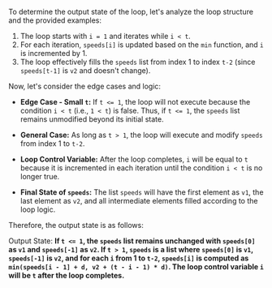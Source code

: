 To determine the output state of the loop, let's analyze the loop structure and the provided examples:

1. The loop starts with `i = 1` and iterates while `i < t`.
2. For each iteration, `speeds[i]` is updated based on the `min` function, and `i` is incremented by 1.
3. The loop effectively fills the `speeds` list from index 1 to index `t-2` (since `speeds[t-1]` is `v2` and doesn't change).

Now, let's consider the edge cases and logic:

- **Edge Case - Small `t`:** If `t <= 1`, the loop will not execute because the condition `i < t` (i.e., `1 < t`) is false. Thus, if `t <= 1`, the `speeds` list remains unmodified beyond its initial state.

- **General Case:** As long as `t > 1`, the loop will execute and modify `speeds` from index 1 to `t-2`.

- **Loop Control Variable:** After the loop completes, `i` will be equal to `t` because it is incremented in each iteration until the condition `i < t` is no longer true.

- **Final State of `speeds`:** The list `speeds` will have the first element as `v1`, the last element as `v2`, and all intermediate elements filled according to the loop logic.

Therefore, the output state is as follows:

Output State: **If `t <= 1`, the `speeds` list remains unchanged with `speeds[0]` as `v1` and `speeds[-1]` as `v2`. If `t > 1`, `speeds` is a list where `speeds[0]` is `v1`, `speeds[-1]` is `v2`, and for each `i` from 1 to `t-2`, `speeds[i]` is computed as `min(speeds[i - 1] + d, v2 + (t - i - 1) * d)`. The loop control variable `i` will be `t` after the loop completes.**